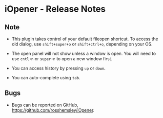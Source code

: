 iOpener - Release Notes
=======================

Note
----
- This plugin takes control of your default fileopen shortcut. To access the 
  old dialog, use `shift+super+o` or `shift+ctrl+o`, depending on your OS.

- The open panel will not show unless a window is open. You will need to use
  `cntl+n` or `super+n` to open a new window first.

- You can access history by pressing `up` or `down`.

- You can auto-complete using `tab`.

Bugs
----
- Bugs can be reported on GitHub, https://github.com/rosshemsley/iOpener.

